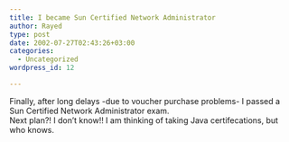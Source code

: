 ```yaml
---
title: I became Sun Certified Network Administrator
author: Rayed
type: post
date: 2002-07-27T02:43:26+03:00
categories:
  - Uncategorized
wordpress_id: 12

---
```

<div style="clear:both;"></div>
<p>Finally, after long delays -due to voucher purchase problems- I passed a Sun Certified Network Administrator exam.<br />Next plan?! I don&#8217;t know!! I am thinking of taking Java certifecations, but who knows.</p>
<div style="clear:both; padding-bottom: 0.25em;"></div>
